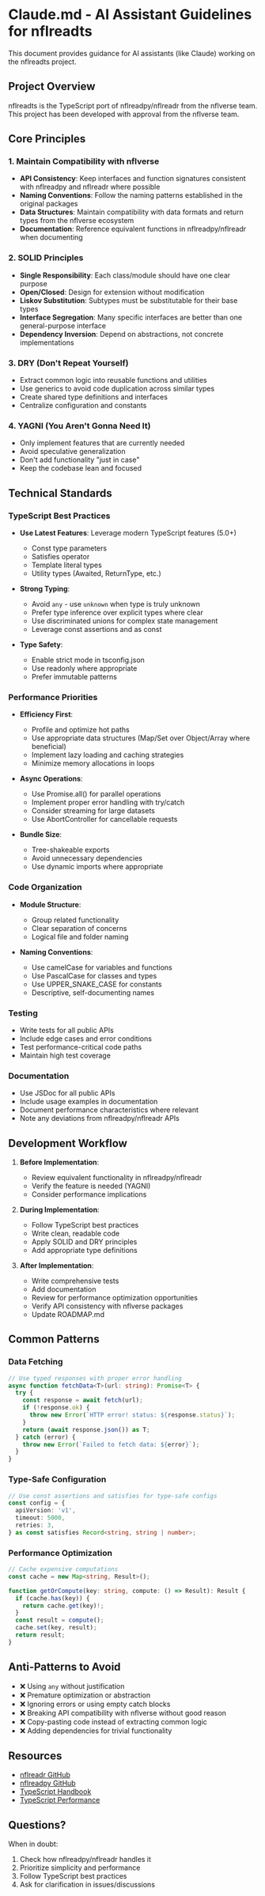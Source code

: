 # Claude.md - AI Assistant Guidelines for nflreadts

This document provides guidance for AI assistants (like Claude) working on the nflreadts project.

## Project Overview

nflreadts is the TypeScript port of nflreadpy/nflreadr from the nflverse team. This project has been developed with approval from the nflverse team.

## Core Principles

### 1. Maintain Compatibility with nflverse

- **API Consistency**: Keep interfaces and function signatures consistent with nflreadpy and nflreadr where possible
- **Naming Conventions**: Follow the naming patterns established in the original packages
- **Data Structures**: Maintain compatibility with data formats and return types from the nflverse ecosystem
- **Documentation**: Reference equivalent functions in nflreadpy/nflreadr when documenting

### 2. SOLID Principles

- **Single Responsibility**: Each class/module should have one clear purpose
- **Open/Closed**: Design for extension without modification
- **Liskov Substitution**: Subtypes must be substitutable for their base types
- **Interface Segregation**: Many specific interfaces are better than one general-purpose interface
- **Dependency Inversion**: Depend on abstractions, not concrete implementations

### 3. DRY (Don't Repeat Yourself)

- Extract common logic into reusable functions and utilities
- Use generics to avoid code duplication across similar types
- Create shared type definitions and interfaces
- Centralize configuration and constants

### 4. YAGNI (You Aren't Gonna Need It)

- Only implement features that are currently needed
- Avoid speculative generalization
- Don't add functionality "just in case"
- Keep the codebase lean and focused

## Technical Standards

### TypeScript Best Practices

- **Use Latest Features**: Leverage modern TypeScript features (5.0+)
  - Const type parameters
  - Satisfies operator
  - Template literal types
  - Utility types (Awaited, ReturnType, etc.)

- **Strong Typing**:
  - Avoid `any` - use `unknown` when type is truly unknown
  - Prefer type inference over explicit types where clear
  - Use discriminated unions for complex state management
  - Leverage const assertions and as const

- **Type Safety**:
  - Enable strict mode in tsconfig.json
  - Use readonly where appropriate
  - Prefer immutable patterns

### Performance Priorities

- **Efficiency First**:
  - Profile and optimize hot paths
  - Use appropriate data structures (Map/Set over Object/Array where beneficial)
  - Implement lazy loading and caching strategies
  - Minimize memory allocations in loops

- **Async Operations**:
  - Use Promise.all() for parallel operations
  - Implement proper error handling with try/catch
  - Consider streaming for large datasets
  - Use AbortController for cancellable requests

- **Bundle Size**:
  - Tree-shakeable exports
  - Avoid unnecessary dependencies
  - Use dynamic imports where appropriate

### Code Organization

- **Module Structure**:
  - Group related functionality
  - Clear separation of concerns
  - Logical file and folder naming

- **Naming Conventions**:
  - Use camelCase for variables and functions
  - Use PascalCase for classes and types
  - Use UPPER_SNAKE_CASE for constants
  - Descriptive, self-documenting names

### Testing

- Write tests for all public APIs
- Include edge cases and error conditions
- Test performance-critical code paths
- Maintain high test coverage

### Documentation

- Use JSDoc for all public APIs
- Include usage examples in documentation
- Document performance characteristics where relevant
- Note any deviations from nflreadpy/nflreadr APIs

## Development Workflow

1. **Before Implementation**:
   - Review equivalent functionality in nflreadpy/nflreadr
   - Verify the feature is needed (YAGNI)
   - Consider performance implications

2. **During Implementation**:
   - Follow TypeScript best practices
   - Write clean, readable code
   - Apply SOLID and DRY principles
   - Add appropriate type definitions

3. **After Implementation**:
   - Write comprehensive tests
   - Add documentation
   - Review for performance optimization opportunities
   - Verify API consistency with nflverse packages
   - Update ROADMAP.md

## Common Patterns

### Data Fetching

```typescript
// Use typed responses with proper error handling
async function fetchData<T>(url: string): Promise<T> {
  try {
    const response = await fetch(url);
    if (!response.ok) {
      throw new Error(`HTTP error! status: ${response.status}`);
    }
    return (await response.json()) as T;
  } catch (error) {
    throw new Error(`Failed to fetch data: ${error}`);
  }
}
```

### Type-Safe Configuration

```typescript
// Use const assertions and satisfies for type-safe configs
const config = {
  apiVersion: 'v1',
  timeout: 5000,
  retries: 3,
} as const satisfies Record<string, string | number>;
```

### Performance Optimization

```typescript
// Cache expensive computations
const cache = new Map<string, Result>();

function getOrCompute(key: string, compute: () => Result): Result {
  if (cache.has(key)) {
    return cache.get(key)!;
  }
  const result = compute();
  cache.set(key, result);
  return result;
}
```

## Anti-Patterns to Avoid

- ❌ Using `any` without justification
- ❌ Premature optimization or abstraction
- ❌ Ignoring errors or using empty catch blocks
- ❌ Breaking API compatibility with nflverse without good reason
- ❌ Copy-pasting code instead of extracting common logic
- ❌ Adding dependencies for trivial functionality

## Resources

- [nflreadr GitHub](https://github.com/nflverse/nflreadr)
- [nflreadpy GitHub](https://github.com/nflverse/nflreadpy)
- [TypeScript Handbook](https://www.typescriptlang.org/docs/handbook/intro.html)
- [TypeScript Performance](https://github.com/microsoft/TypeScript/wiki/Performance)

## Questions?

When in doubt:

1. Check how nflreadpy/nflreadr handles it
2. Prioritize simplicity and performance
3. Follow TypeScript best practices
4. Ask for clarification in issues/discussions
